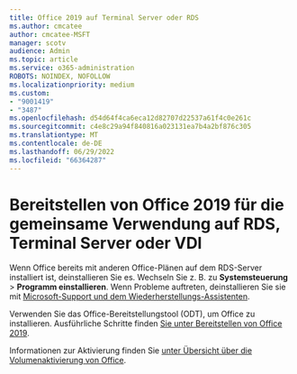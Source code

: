 ```yaml
---
title: Office 2019 auf Terminal Server oder RDS
ms.author: cmcatee
author: cmcatee-MSFT
manager: scotv
audience: Admin
ms.topic: article
ms.service: o365-administration
ROBOTS: NOINDEX, NOFOLLOW
ms.localizationpriority: medium
ms.custom:
- "9001419"
- "3487"
ms.openlocfilehash: d54d64f4ca6eca12d82707d22537a61f4c0e261c
ms.sourcegitcommit: c4e8c29a94f840816a023131ea7b4a2bf876c305
ms.translationtype: MT
ms.contentlocale: de-DE
ms.lasthandoff: 06/29/2022
ms.locfileid: "66364287"
---
```

# <a name="deploying-office-2019-for-shared-use-on-rds-terminal-server-or-vdi"></a>Bereitstellen von Office 2019 für die gemeinsame Verwendung auf RDS, Terminal Server oder VDI

Wenn Office bereits mit anderen Office-Plänen auf dem RDS-Server installiert ist, deinstallieren Sie es. Wechseln Sie z. B. zu **Systemsteuerung** >  **Programm einstallieren**. Wenn Probleme auftreten, deinstallieren Sie sie mit [Microsoft-Support und dem Wiederherstellungs-Assistenten](https://aka.ms/SARA-OfficeUninstall-Alchemy). 

Verwenden Sie das Office-Bereitstellungstool (ODT), um Office zu installieren. Ausführliche Schritte finden [Sie unter Bereitstellen von Office 2019](https://docs.microsoft.com/deployoffice/office2019/deploy).

Informationen zur Aktivierung finden Sie [unter Übersicht über die Volumenaktivierung von Office](https://docs.microsoft.com/deployoffice/vlactivation/plan-volume-activation-of-office).